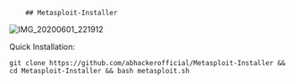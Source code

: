         ## Metasploit-Installer
![IMG_20200601_221912](https://user-images.githubusercontent.com/63346676/83432120-05393780-a456-11ea-9cf9-f3c265033110.jpg)


Quick Installation:
```
git clone https://github.com/abhackerofficial/Metasploit-Installer && cd Metasploit-Installer && bash metasploit.sh
```

